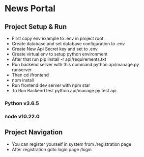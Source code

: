 # News Portal

## Project Setup & Run
  - First copy env.example to .env in project root
  - Create database and set database configuration to .env
  - Create New Api Secret key and set to .env
  - Create virtual env to setup python environment
  - After that run pip install -r api/requirements.txt
  - Run backend server with this command python api/manage.py runserver
  - Then cd /frontend
  - npm install
  - Run frontend dev server with npm star
  - To Run Backend test python api/manage.py test api
  ### Python v3.6.5
  ### node v10.22.0


## Project Navigation

 - You can register yourself in system from /registration page
 - After registration goto login page /login
